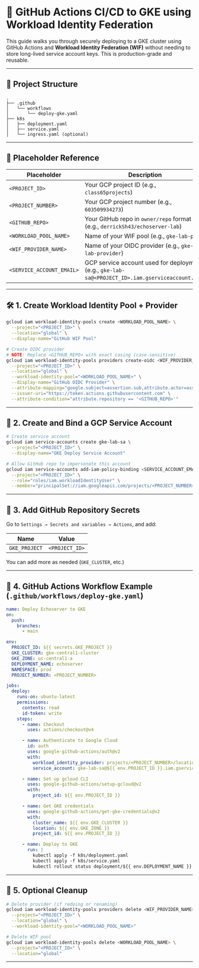 # 🚀 GitHub Actions CI/CD to GKE using Workload Identity Federation

This guide walks you through securely deploying to a GKE cluster using GitHub Actions and **Workload Identity Federation (WIF)** without needing to store long-lived service account keys. This is production-grade and reusable.

---

## 📁 Project Structure

```
.
├── .github
│   └── workflows
│       └── deploy-gke.yaml
├── k8s
│   ├── deployment.yaml
│   ├── service.yaml
│   └── ingress.yaml (optional)
```

---

## 🧩 Placeholder Reference

| Placeholder               | Description                                                                                       |
| ------------------------- | ------------------------------------------------------------------------------------------------- |
| `<PROJECT_ID>`            | Your GCP project ID (e.g., `class65projects`)                                                     |
| `<PROJECT_NUMBER>`        | Your GCP project number (e.g., `603509934273`)                                                    |
| `<GITHUB_REPO>`           | Your GitHub repo in `owner/repo` format (e.g., `derrickSh43/echoserver-lab`)                      |
| `<WORKLOAD_POOL_NAME>`    | Name of your WIF pool (e.g., `gke-lab-pool`)                                                      |
| `<WIF_PROVIDER_NAME>`     | Name of your OIDC provider (e.g., `gke-lab-provider`)                                             |
| `<SERVICE_ACCOUNT_EMAIL>` | GCP service account used for deployment (e.g., `gke-lab-sa@<PROJECT_ID>.iam.gserviceaccount.com`) |

---

## 🛠️ 1. Create Workload Identity Pool + Provider

```bash
gcloud iam workload-identity-pools create <WORKLOAD_POOL_NAME> \
  --project="<PROJECT_ID>" \
  --location="global" \
  --display-name="GitHub WIF Pool"

# Create OIDC provider
# NOTE: Replace <GITHUB_REPO> with exact casing (case-sensitive)
gcloud iam workload-identity-pools providers create-oidc <WIF_PROVIDER_NAME> \
  --project="<PROJECT_ID>" \
  --location="global" \
  --workload-identity-pool="<WORKLOAD_POOL_NAME>" \
  --display-name="GitHub OIDC Provider" \
  --attribute-mapping="google.subject=assertion.sub,attribute.actor=assertion.actor,attribute.repository=assertion.repository" \
  --issuer-uri="https://token.actions.githubusercontent.com" \
  --attribute-condition="attribute.repository == '<GITHUB_REPO>'"
```

---

## 🧾 2. Create and Bind a GCP Service Account

```bash
# Create service account
gcloud iam service-accounts create gke-lab-sa \
  --project="<PROJECT_ID>" \
  --display-name="GKE Deploy Service Account"

# Allow GitHub repo to impersonate this account
gcloud iam service-accounts add-iam-policy-binding <SERVICE_ACCOUNT_EMAIL> \
  --project="<PROJECT_ID>" \
  --role="roles/iam.workloadIdentityUser" \
  --member="principalSet://iam.googleapis.com/projects/<PROJECT_NUMBER>/locations/global/workloadIdentityPools/<WORKLOAD_POOL_NAME>/attribute.repository/<GITHUB_REPO>"
```

---

## 🔐 3. Add GitHub Repository Secrets

Go to `Settings → Secrets and variables → Actions`, and add:

| Name          | Value          |
| ------------- | -------------- |
| `GKE_PROJECT` | `<PROJECT_ID>` |

You can add more as needed (`GKE_CLUSTER`, etc.)

---

## 🤖 4. GitHub Actions Workflow Example (`.github/workflows/deploy-gke.yaml`)

```yaml
name: Deploy Echoserver to GKE
on:
  push:
    branches:
      - main

env:
  PROJECT_ID: ${{ secrets.GKE_PROJECT }}
  GKE_CLUSTER: gke-central1-cluster
  GKE_ZONE: us-central1-a
  DEPLOYMENT_NAME: echoserver
  NAMESPACE: prod
  PROJECT_NUMBER: <PROJECT_NUMBER>

jobs:
  deploy:
    runs-on: ubuntu-latest
    permissions:
      contents: read
      id-token: write
    steps:
      - name: Checkout
        uses: actions/checkout@v4

      - name: Authenticate to Google Cloud
        id: auth
        uses: google-github-actions/auth@v2
        with:
          workload_identity_provider: projects/<PROJECT_NUMBER>/locations/global/workloadIdentityPools/<WORKLOAD_POOL_NAME>/providers/<WIF_PROVIDER_NAME>
          service_account: gke-lab-sa@${{ env.PROJECT_ID }}.iam.gserviceaccount.com

      - name: Set up gcloud CLI
        uses: google-github-actions/setup-gcloud@v2
        with:
          project_id: ${{ env.PROJECT_ID }}

      - name: Get GKE credentials
        uses: google-github-actions/get-gke-credentials@v2
        with:
          cluster_name: ${{ env.GKE_CLUSTER }}
          location: ${{ env.GKE_ZONE }}
          project_id: ${{ env.PROJECT_ID }}

      - name: Deploy to GKE
        run: |
          kubectl apply -f k8s/deployment.yaml
          kubectl apply -f k8s/service.yaml
          kubectl rollout status deployment/${{ env.DEPLOYMENT_NAME }} -n ${{ env.NAMESPACE }}
```

---

## 🧹 5. Optional Cleanup

```bash
# Delete provider (if redoing or renaming)
gcloud iam workload-identity-pools providers delete <WIF_PROVIDER_NAME> \
  --project="<PROJECT_ID>" \
  --location="global" \
  --workload-identity-pool="<WORKLOAD_POOL_NAME>"

# Delete WIF pool
gcloud iam workload-identity-pools delete <WORKLOAD_POOL_NAME> \
  --project="<PROJECT_ID>" \
  --location="global"
```

---
